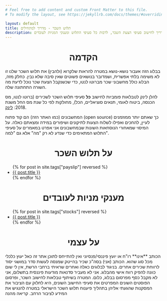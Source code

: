 ```yaml
---
# Feel free to add content and custom Front Matter to this file.
# To modify the layout, see https://jekyllrb.com/docs/themes/#overriding-theme-defaults

layout: default
title: תלוש השכר - מדריך למתחילים
description: מדריך לחישוב סעיפי הצעת השכר, לרבות כל סעיפי התלוש ומענקי המניות לעובדים
---
```


<center>
<h1>הקדמה</h1>
</center>
בבלוג הזה אעבור נושא-נושא במטרה להראות שלקרוא (ולהבין) את תלוש השכר שלנו זו לא משימה בלתי אפשרית, ושמדובר בנושאים פשוטים שאין סיבה שלא נבין. כחלק מזה, הבלוג כולל מחשבוני שכר מברוטו לנטו, כדי שכשנקבל הצעת שכר נוכל לדעת מה השורה התחתונה שלה.

להלן לינק לטבלאות פומביות לחישוב **כל** סעיפי תלוש השכר לשכירים (ברוטו לנטו, מס הכנסה, ביטוח לאומי, תנאים סוציאליים, הכל), מחולקות לפי כל שנת מס החל משנת 2018: [לינק](https://drive.google.com/drive/folders/1JZmJg2pkD97mQ_fJOBcbuyMOiO_fFsCr?usp=sharing).

המחשבונים (כמו האתר הזה) הם קוד פתוח (open source) כך שאתם יותר ממוזמנים לעיין, להחכים ואפילו לשלוח הצעות לתיקונים ושיפורים במידה ומצאתם כאלה. על המיסוי שמאחורי הנוסחאות השונות שבמחשבונים אני אפרט במאמרים על סעיפי התלוש המתאימים כדי שנדע לא רק "מה" אלא גם "למה".

<center>
<h1>על תלוש השכר</h1>
</center>

<ul>
  {% for post in site.tags["payslip"] reversed %}
    <li><a href="{{ post.url }}">{{ post.title }}</a></li>
  {% endfor %}
</ul>

<center>
<h1>מענקי מניות לעובדים</h1>
</center>

<ul>
  {% for post in site.tags["stocks"] reversed %}
    <li><a href="{{ post.url }}">{{ post.title }}</a></li>
  {% endfor %}
</ul>

<center>
<h1>על עצמי</h1>
</center>
הכותב **אינו** רו"ח או יועץ פיננסי/פנסיוני ואין להתייחס לתוכן אתר זה כאל יעוץ כלכלי מכל סוג שהוא. הכותב (אני) בסה"כ שכיר בהייטק שמנסה לעשות סדר במושגי יסוד לרווחת שכירים אחרים. בניגוד לבלוגים כאלה ואחרים שראיתי ברחבי הרשת, אין לי שום כוונה להפיק רווח אישי מהבלוג. אני לא מעביר סדנאות מודעות פיננסית בתשלום, אני לא מקבל כסף מפרסום בבלוג, כלום. המטרה בשיתוף טבלאות לחישוב השכר, ופרסום הפוסטים השונים המפרטים את סעיפי החישוב השונים, היא לחלוק עם הציבור את המסקנות שהגעתי אליהן בתהליך פיענוח תלוש השכר הישראלי במטרה להנגיש את המידע לציבור הרחב. קריאה מהנה
